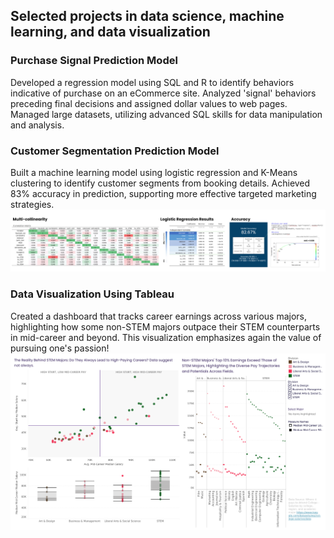 ## Selected projects in data science, machine learning, and data visualization
### Purchase Signal Prediction Model
Developed a regression model using SQL and R to identify behaviors indicative of purchase on an eCommerce site. 
Analyzed 'signal' behaviors preceding final decisions and assigned dollar values to web pages. 
Managed large datasets, utilizing advanced SQL skills for data manipulation and analysis.  
### Customer Segmentation Prediction Model 
Built a machine learning model using logistic regression and K-Means clustering to identify customer segments from booking details. 
Achieved 83% accuracy in prediction, supporting more effective targeted marketing strategies.
![Segmentation](assets/segment.png)
### Data Visualization Using Tableau
Created a dashboard that tracks career earnings across various majors, highlighting how some non-STEM majors outpace their STEM counterparts in mid-career and beyond. 
This visualization emphasizes again the value of pursuing one's passion! 
![Major & earnings](assets/tableau.png)

